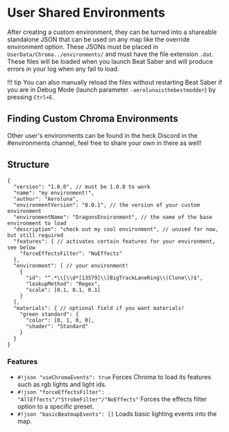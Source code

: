 # User Shared Environments

After creating a custom environment, they can be turned into a shareable standalone JSON that can be used on any map like the override environment option. These JSONs must be placed in `UserData/Chroma../environments/` and must have the file extension `.dat`. These files will be loaded when you launch Beat Saber and will produce errors in your log when any fail to load.

!!! tip
    You can also manually reload the files without restarting Beat Saber if you are in Debug Mode (launch parameter `-aerolunaisthebestmodder`) by pressing `Ctrl+E`.

## Finding Custom Chroma Environments

Other user's environments can be found in the heck Discord in the #environments channel, feel free to share your own in there as well!

## Structure

``` { .json .copy }
{
  "version": "1.0.0", // must be 1.0.0 to work
  "name": "my environment!",
  "author": "Aeroluna",
  "environmentVersion": "0.0.1", // the version of your custom environment
  "environmentName": "DragonsEnvironment", // the name of the base environment to load
  "description": "check out my cool environment", // unused for now, but still required
  "features": { // activates certain features for your environment, see below
    "forceEffectsFilter": "NoEffects"
  },
  "environment": [ // your environment!
    {
      "id": "^.*\\[\\d*[13579]\\]BigTrackLaneRing\\(Clone\\)$",
      "lookupMethod": "Regex",
      "scale": [0.1, 0.1, 0.1]
    }
  ],
  "materials": { // optional field if you want materials!
    "green standard": {
      "color": [0, 1, 0, 0],
      "shader": "Standard"
    }
  }
}
```

### Features

* `#!json "useChromaEvents": true` Forces Chroma to load its features such as rgb lights and light ids.
* `#!json "forceEffectsFilter": "AllEffects"/"StrobeFilter"/"NoEffects"` Forces the effects filter option to a specific preset.
* `#!json "basicBeatmapEvents": []` Loads basic lighting events into the map.
